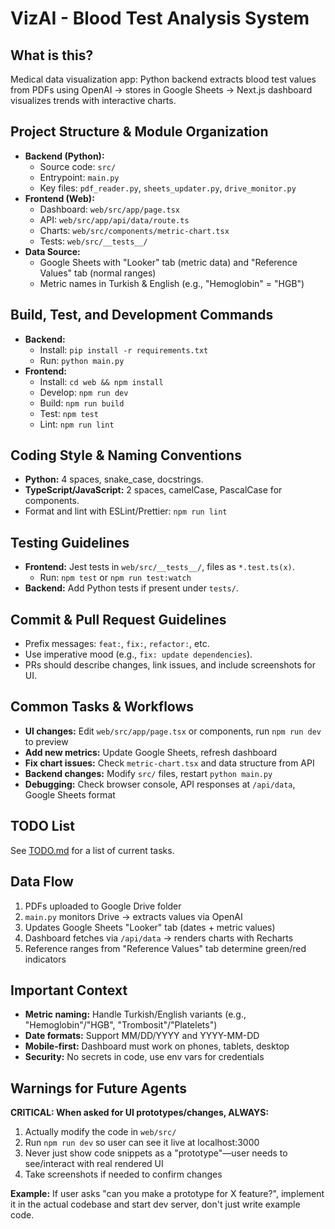 # VizAI - Blood Test Analysis System

## What is this?
Medical data visualization app: Python backend extracts blood test values from PDFs using OpenAI → stores in Google Sheets → Next.js dashboard visualizes trends with interactive charts.

## Project Structure & Module Organization
- **Backend (Python):**
  - Source code: `src/`
  - Entrypoint: `main.py`
  - Key files: `pdf_reader.py`, `sheets_updater.py`, `drive_monitor.py`
- **Frontend (Web):**
  - Dashboard: `web/src/app/page.tsx`
  - API: `web/src/app/api/data/route.ts`
  - Charts: `web/src/components/metric-chart.tsx`
  - Tests: `web/src/__tests__/`
- **Data Source:**
  - Google Sheets with "Looker" tab (metric data) and "Reference Values" tab (normal ranges)
  - Metric names in Turkish & English (e.g., "Hemoglobin" = "HGB")

## Build, Test, and Development Commands
- **Backend:**
  - Install: `pip install -r requirements.txt`
  - Run: `python main.py`
- **Frontend:**
  - Install: `cd web && npm install`
  - Develop: `npm run dev`
  - Build: `npm run build`
  - Test: `npm test`
  - Lint: `npm run lint`

## Coding Style & Naming Conventions
- **Python:** 4 spaces, snake_case, docstrings.
- **TypeScript/JavaScript:** 2 spaces, camelCase, PascalCase for components.
- Format and lint with ESLint/Prettier: `npm run lint`

## Testing Guidelines
- **Frontend:** Jest tests in `web/src/__tests__/`, files as `*.test.ts(x)`.
  - Run: `npm test` or `npm run test:watch`
- **Backend:** Add Python tests if present under `tests/`.

## Commit & Pull Request Guidelines
- Prefix messages: `feat:`, `fix:`, `refactor:`, etc.
- Use imperative mood (e.g., `fix: update dependencies`).
- PRs should describe changes, link issues, and include screenshots for UI.

## Common Tasks & Workflows
- **UI changes:** Edit `web/src/app/page.tsx` or components, run `npm run dev` to preview
- **Add new metrics:** Update Google Sheets, refresh dashboard
- **Fix chart issues:** Check `metric-chart.tsx` and data structure from API
- **Backend changes:** Modify `src/` files, restart `python main.py`
- **Debugging:** Check browser console, API responses at `/api/data`, Google Sheets format

## TODO List
See [TODO.md](TODO.md) for a list of current tasks.

## Data Flow
1. PDFs uploaded to Google Drive folder
2. `main.py` monitors Drive → extracts values via OpenAI
3. Updates Google Sheets "Looker" tab (dates + metric values)
4. Dashboard fetches via `/api/data` → renders charts with Recharts
5. Reference ranges from "Reference Values" tab determine green/red indicators

## Important Context
- **Metric naming:** Handle Turkish/English variants (e.g., "Hemoglobin"/"HGB", "Trombosit"/"Platelets")
- **Date formats:** Support MM/DD/YYYY and YYYY-MM-DD
- **Mobile-first:** Dashboard must work on phones, tablets, desktop
- **Security:** No secrets in code, use env vars for credentials

## Warnings for Future Agents
**CRITICAL: When asked for UI prototypes/changes, ALWAYS:**
1. Actually modify the code in `web/src/`
2. Run `npm run dev` so user can see it live at localhost:3000
3. Never just show code snippets as a "prototype"—user needs to see/interact with real rendered UI
4. Take screenshots if needed to confirm changes

**Example:** If user asks "can you make a prototype for X feature?", implement it in the actual codebase and start dev server, don't just write example code.
